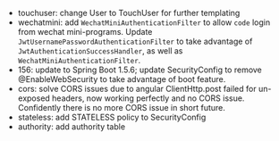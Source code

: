 - touchuser: change User to TouchUser for further templating
- wechatmini: add `WechatMiniAuthenticationFilter` to allow `code` login from wechat mini-programs. Update `JwtUsernamePasswordAuthenticationFilter` to take advantage of `JwtAuthenticationSuccessHandler`, as well as `WechatMiniAuthenticationFilter`.
- 156: update to Spring Boot 1.5.6; update SecurityConfig to remove @EnableWebSecurity to take advantage of boot feature. 
- cors: solve CORS issues due to angular ClientHttp.post failed for un-exposed headers, now working perfectly and no CORS issue. Confidently there is no more CORS issue in short future.
- stateless: add STATELESS policy to SecurityConfig
- authority: add authority table